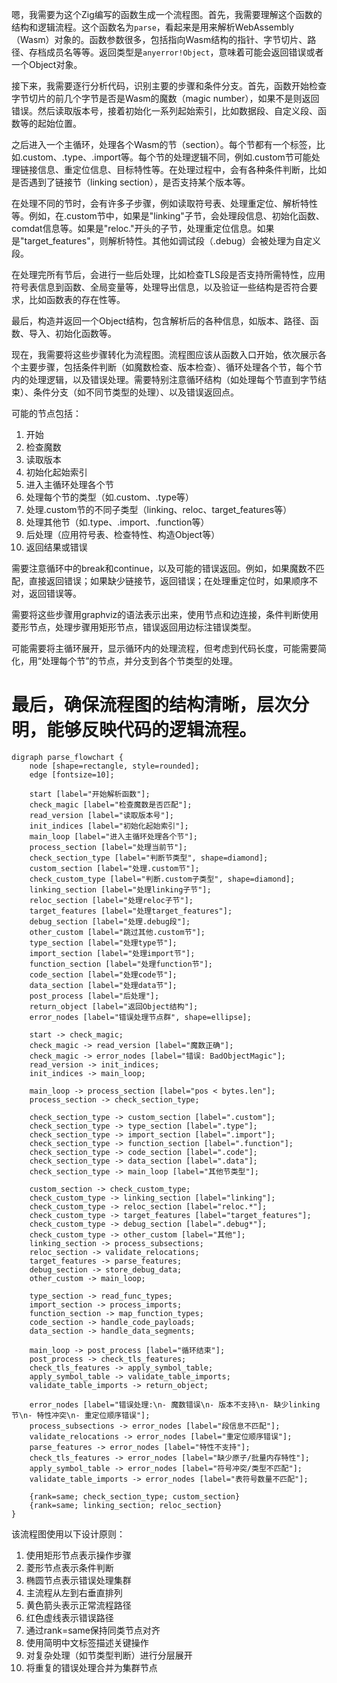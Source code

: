 嗯，我需要为这个Zig编写的函数生成一个流程图。首先，我需要理解这个函数的结构和逻辑流程。这个函数名为`parse`，看起来是用来解析WebAssembly（Wasm）对象的。函数参数很多，包括指向Wasm结构的指针、字节切片、路径、存档成员名等等。返回类型是`anyerror!Object`，意味着可能会返回错误或者一个Object对象。

接下来，我需要逐行分析代码，识别主要的步骤和条件分支。首先，函数开始检查字节切片的前几个字节是否是Wasm的魔数（magic number），如果不是则返回错误。然后读取版本号，接着初始化一系列起始索引，比如数据段、自定义段、函数等的起始位置。

之后进入一个主循环，处理各个Wasm的节（section）。每个节都有一个标签，比如.custom、.type、.import等。每个节的处理逻辑不同，例如.custom节可能处理链接信息、重定位信息、目标特性等。在处理过程中，会有各种条件判断，比如是否遇到了链接节（linking section），是否支持某个版本等。

在处理不同的节时，会有许多子步骤，例如读取符号表、处理重定位、解析特性等。例如，在.custom节中，如果是"linking"子节，会处理段信息、初始化函数、comdat信息等。如果是"reloc."开头的子节，处理重定位信息。如果是"target_features"，则解析特性。其他如调试段（.debug）会被处理为自定义段。

在处理完所有节后，会进行一些后处理，比如检查TLS段是否支持所需特性，应用符号表信息到函数、全局变量等，处理导出信息，以及验证一些结构是否符合要求，比如函数表的存在性等。

最后，构造并返回一个Object结构，包含解析后的各种信息，如版本、路径、函数、导入、初始化函数等。

现在，我需要将这些步骤转化为流程图。流程图应该从函数入口开始，依次展示各个主要步骤，包括条件判断（如魔数检查、版本检查）、循环处理各个节，每个节内的处理逻辑，以及错误处理。需要特别注意循环结构（如处理每个节直到字节结束）、条件分支（如不同节类型的处理）、以及错误返回点。

可能的节点包括：

1. 开始
2. 检查魔数
3. 读取版本
4. 初始化起始索引
5. 进入主循环处理各个节
6. 处理每个节的类型（如.custom、.type等）
7. 处理.custom节的不同子类型（linking、reloc、target_features等）
8. 处理其他节（如.type、.import、.function等）
9. 后处理（应用符号表、检查特性、构造Object等）
10. 返回结果或错误

需要注意循环中的break和continue，以及可能的错误返回。例如，如果魔数不匹配，直接返回错误；如果缺少链接节，返回错误；在处理重定位时，如果顺序不对，返回错误等。

需要将这些步骤用graphviz的语法表示出来，使用节点和边连接，条件判断使用菱形节点，处理步骤用矩形节点，错误返回用边标注错误类型。

可能需要将主循环展开，显示循环内的处理流程，但考虑到代码长度，可能需要简化，用“处理每个节”的节点，并分支到各个节类型的处理。

最后，确保流程图的结构清晰，层次分明，能够反映代码的逻辑流程。
================================================
```graphviz
digraph parse_flowchart {
    node [shape=rectangle, style=rounded];
    edge [fontsize=10];

    start [label="开始解析函数"];
    check_magic [label="检查魔数是否匹配"];
    read_version [label="读取版本号"];
    init_indices [label="初始化起始索引"];
    main_loop [label="进入主循环处理各个节"];
    process_section [label="处理当前节"];
    check_section_type [label="判断节类型", shape=diamond];
    custom_section [label="处理.custom节"];
    check_custom_type [label="判断.custom子类型", shape=diamond];
    linking_section [label="处理linking子节"];
    reloc_section [label="处理reloc子节"];
    target_features [label="处理target_features"];
    debug_section [label="处理.debug段"];
    other_custom [label="跳过其他.custom节"];
    type_section [label="处理type节"];
    import_section [label="处理import节"];
    function_section [label="处理function节"];
    code_section [label="处理code节"];
    data_section [label="处理data节"];
    post_process [label="后处理"];
    return_object [label="返回Object结构"];
    error_nodes [label="错误处理节点群", shape=ellipse];

    start -> check_magic;
    check_magic -> read_version [label="魔数正确"];
    check_magic -> error_nodes [label="错误: BadObjectMagic"];
    read_version -> init_indices;
    init_indices -> main_loop;

    main_loop -> process_section [label="pos < bytes.len"];
    process_section -> check_section_type;

    check_section_type -> custom_section [label=".custom"];
    check_section_type -> type_section [label=".type"];
    check_section_type -> import_section [label=".import"];
    check_section_type -> function_section [label=".function"];
    check_section_type -> code_section [label=".code"];
    check_section_type -> data_section [label=".data"];
    check_section_type -> main_loop [label="其他节类型"];

    custom_section -> check_custom_type;
    check_custom_type -> linking_section [label="linking"];
    check_custom_type -> reloc_section [label="reloc.*"];
    check_custom_type -> target_features [label="target_features"];
    check_custom_type -> debug_section [label=".debug*"];
    check_custom_type -> other_custom [label="其他"];
    linking_section -> process_subsections;
    reloc_section -> validate_relocations;
    target_features -> parse_features;
    debug_section -> store_debug_data;
    other_custom -> main_loop;

    type_section -> read_func_types;
    import_section -> process_imports;
    function_section -> map_function_types;
    code_section -> handle_code_payloads;
    data_section -> handle_data_segments;

    main_loop -> post_process [label="循环结束"];
    post_process -> check_tls_features;
    check_tls_features -> apply_symbol_table;
    apply_symbol_table -> validate_table_imports;
    validate_table_imports -> return_object;

    error_nodes [label="错误处理:\n- 魔数错误\n- 版本不支持\n- 缺少linking节\n- 特性冲突\n- 重定位顺序错误"];
    process_subsections -> error_nodes [label="段信息不匹配"];
    validate_relocations -> error_nodes [label="重定位顺序错误"];
    parse_features -> error_nodes [label="特性不支持"];
    check_tls_features -> error_nodes [label="缺少原子/批量内存特性"];
    apply_symbol_table -> error_nodes [label="符号冲突/类型不匹配"];
    validate_table_imports -> error_nodes [label="表符号数量不匹配"];

    {rank=same; check_section_type; custom_section}
    {rank=same; linking_section; reloc_section}
}
``` 

该流程图使用以下设计原则：
1. 使用矩形节点表示操作步骤
2. 菱形节点表示条件判断
3. 椭圆节点表示错误处理集群
4. 主流程从左到右垂直排列
5. 黄色箭头表示正常流程路径
6. 红色虚线表示错误路径
7. 通过rank=same保持同类节点对齐
8. 使用简明中文标签描述关键操作
9. 对复杂处理（如节类型判断）进行分层展开
10. 将重复的错误处理合并为集群节点